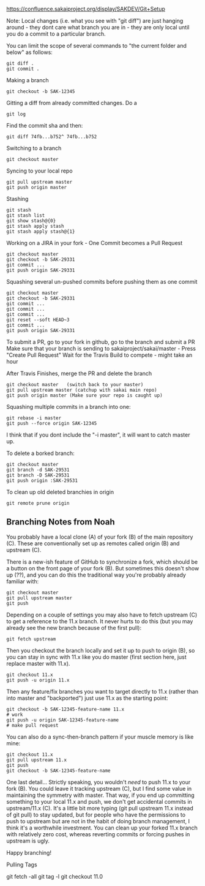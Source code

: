 
https://confluence.sakaiproject.org/display/SAKDEV/Git+Setup

Note: Local changes (i.e. what you see with "git diff") are just hanging
around - they dont care what branch you are in - they are only local 
until you do a commit to a particular branch.

You can limit the scope of several commands to "the current folder and below"
as follows:

    git diff .
    git commit .

Making a branch 

    git checkout -b SAK-12345

Gitting a diff from already committed changes.  Do a 

    git log

Find the commit sha and then:

    git diff 74fb...b752^ 74fb...b752

Switching to a branch

    git checkout master

Syncing to your local repo

    git pull upstream master
    git push origin master

Stashing

    git stash
    git stash list
    git show stash@{0}
    git stash apply stash
    git stash apply stash@{1}
    

Working on a JIRA in your fork - One Commit becomes a Pull Request

    git checkout master
    git checkout -b SAK-29331
    git commit ...
    git push origin SAK-29331

Squashing several un-pushed commits before pushing them as one commit

    git checkout master
    git checkout -b SAK-29331
    git commit ...
    git commit ...
    git commit ...
    git reset --soft HEAD~3
    git commit ...
    git push origin SAK-29331

To submit a PR, go to your fork in github, go to the branch 
and submit a PR Make sure that your branch is sending to 
sakaiproject/sakai/master - Press "Create Pull Request"
Wait for the Travis Build to compete - might take an hour

After Travis Finishes, merge the PR and delete the branch

    git checkout master   (switch back to your master)
    git pull upstream master (catchup with sakai main repo)
    git push origin master (Make sure your repo is caught up)
    
Squashing multiple commits in a branch into one:

    git rebase -i master
    git push --force origin SAK-12345

I think that if you dont include the "-i master", it
will want to catch master up.

To delete a borked branch:

    git checkout master
    git branch -d SAK-29531
    git branch -D SAK-29531
    git push origin :SAK-29531

To clean up old deleted branchies in origin

    git remote prune origin
    
Branching Notes from Noah
-------------------------

You probably have a local clone (A) of your fork (B) of the main repository (C). 
These are conventionally set up as remotes called origin (B) and upstream (C).

There is a new-ish feature of GitHub to synchronize a fork, which should be a button 
on the front page of your fork (B). But sometimes this doesn't show up (??), and 
you can do this the traditional way you're probably already familiar with:

	git checkout master
	git pull upstream master
	git push

Depending on a couple of settings you may also have to fetch upstream (C) to 
get a reference to the 11.x branch. It never hurts to do this (but you may already 
see the new branch because of the first pull):

	git fetch upstream

Then you checkout the branch locally and set it up to push to origin (B), so you 
can stay in sync with 11.x like you do master (first section here, just replace 
master with 11.x).

	git checkout 11.x
	git push -u origin 11.x

Then any feature/fix branches you want to target directly to 11.x (rather than into 
master and "backported") just use 11.x as the starting point:

	git checkout -b SAK-12345-feature-name 11.x
	# work
	git push -u origin SAK-12345-feature-name
	# make pull request

You can also do a sync-then-branch pattern if your muscle memory is like mine:

	git checkout 11.x
	git pull upstream 11.x
	git push
	git checkout -b SAK-12345-feature-name

One last detail... Strictly speaking, you wouldn't *need* to push 11.x to your fork (B). 
You could leave it tracking upstream (C), but I find some value in maintaining the 
symmetry with master. That way, if you end up committing something to your local 11.x and 
push, we don't get accidental commits in upstream/11.x (C). It's a little bit more typing 
(git pull upstream 11.x instead of git pull) to stay updated, but for people 
who have the permissions to push to upstream but are not in the habit of doing 
branch management, I think it's a worthwhile investment. You can clean up your 
forked 11.x branch with relatively zero cost, whereas reverting commits or forcing 
pushes in upstream is ugly.

Happy branching!

Pulling Tags

git fetch -all
git tag -l
git checkout 11.0
